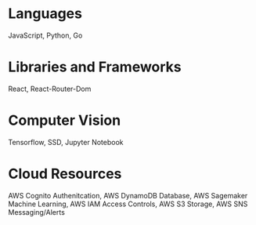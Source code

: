 # Languages
JavaScript, Python, Go

# Libraries and Frameworks
React, React-Router-Dom

# Computer Vision
Tensorflow, SSD, Jupyter Notebook

# Cloud Resources 
AWS Cognito Authenitcation, AWS DynamoDB Database, AWS Sagemaker Machine Learning, AWS IAM Access Controls, AWS S3 Storage, AWS SNS Messaging/Alerts




